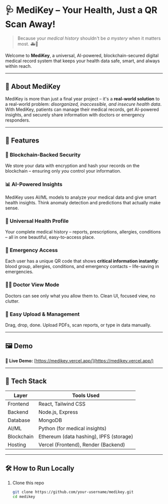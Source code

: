 # 🩺 MediKey – Your Health, Just a QR Scan Away!

> Because your *medical history* shouldn't be *a mystery* when it matters most. 🚑🔐

Welcome to **MediKey**, a universal, AI-powered, blockchain-secured digital medical record system that keeps your health data safe, smart, and always within reach.

---

## 📌 About MediKey

MediKey is more than just a final year project – it's a **real-world solution** to a real-world problem: *disorganized, inaccessible, and insecure health data*. With MediKey, patients can manage their medical records, get AI-powered insights, and securely share information with doctors or emergency responders.

---

## 🚀 Features

### 🔐 Blockchain-Backed Security
We store your data with encryption and hash your records on the blockchain – ensuring only *you* control your information.

### 📊 AI-Powered Insights
MediKey uses AI/ML models to analyze your medical data and give smart health insights. Think anomaly detection and predictions that actually make sense.

### 🧬 Universal Health Profile
Your complete medical history – reports, prescriptions, allergies, conditions – all in one beautiful, easy-to-access place.

### 🚨 Emergency Access
Each user has a unique QR code that shows **critical information instantly**: blood group, allergies, conditions, and emergency contacts – life-saving in emergencies.

### 👨‍⚕️ Doctor View Mode
Doctors can see only what you allow them to. Clean UI, focused view, no clutter.

### 📂 Easy Upload & Management
Drag, drop, done. Upload PDFs, scan reports, or type in data manually.

---

## 🖼️ Demo

**🔗 Live Demo:** [https://medikey.vercel.app/](https://medikey.vercel.app/)


---

## 🧠 Tech Stack

| Layer        | Tools Used                                |
|--------------|--------------------------------------------|
| Frontend     | React, Tailwind CSS                       |
| Backend      | Node.js, Express                          |
| Database     | MongoDB                                   |
| AI/ML        | Python (for medical insights)             |
| Blockchain   | Ethereum (data hashing), IPFS (storage)   |
| Hosting      | Vercel (Frontend), Render (Backend)       |

---

## 🛠 How to Run Locally

1. Clone this repo  
   ```bash
   git clone https://github.com/your-username/medikey.git
   cd medikey
